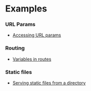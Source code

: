 # Examples

### URL Params
  - [Accessing URL params](./docs/url_params.md)

### Routing
  - [Variables in routes](./docs/routing_variables.md)

### Static files
  - [Serving static files from a directory](./docs/static_files.md)

